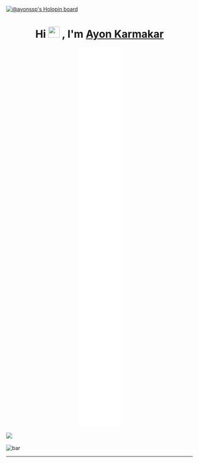 [![@ayonssp's Holopin board](https://holopin.io/api/user/board?user=ayonssp)](https://holopin.io/@ayonssp)

<h1 align="center">Hi <img src="https://raw.githubusercontent.com/thepranaygupta/thepranaygupta/main/src/wave.gif" width="30px" height="30px"> , I'm <a href='https://linktr.ee/AYON_SSP' target="_blank">Ayon Karmakar</a></h1>

<!-- <h3 align="center">A technocrat who loves to Learn And Develop !</h3> -->

<p align="center">
    <img src="github-metrics.svg" >
</p>

<a href="https://visitorbadge.io/status?path=AYON_SSP"><img src="https://api.visitorbadge.io/api/combined?path=AYON_SSP&label=AYON%20(VISITORS)&labelColor=%232ccce4&countColor=%23697689" /></a>

![bar](https://spotify-bar.vercel.app/api/now-playing)

---